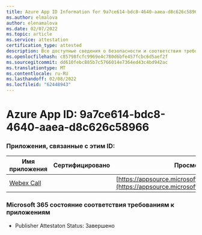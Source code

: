 ```yaml
---
title: Azure App ID Information for 9a7ce614-bdc8-4640-aaea-d8c626c58966
ms.author: elmalova
author: elenamalova
ms.date: 02/07/2022
ms.topic: article
ms.service: attestation
certification_type: attested
description: Все доступные сведения о безопасности и соответствия требованиям для 9a7ce614-bdc8-4640-aaea-d8c626c58966.
ms.openlocfilehash: c85798fcfc9969e4c780d6bfe457fcbc6d5aef2f
ms.sourcegitcommit: dd610febc885b7c5766014e7364ed43c4bd942ac
ms.translationtype: MT
ms.contentlocale: ru-RU
ms.lasthandoff: 02/08/2022
ms.locfileid: "62448943"
---
```

# <a name="azure-app-id-9a7ce614-bdc8-4640-aaea-d8c626c58966"></a>Azure App ID: 9a7ce614-bdc8-4640-aaea-d8c626c58966


### <a name="apps-associated-with-this-id"></a>Приложения, связанные с этим ID:
| **Имя приложения** | **Сертифицировано** | **Просмотр в AppSource** |
|--------------|---------------|-----------------------|
| [Webex Call](https://docs.microsoft.com/microsoft-365-app-certification/forward/WA200001495) |  | [https://appsource.microsoft.com/product/office/WA200001495](https://appsource.microsoft.com/product/office/WA200001495) |

### <a name="microsoft-365-app-compliance-status"></a>Microsoft 365 состояние соответствия требованиям к приложениям
- Publisher Attestaton Status: Завершено

